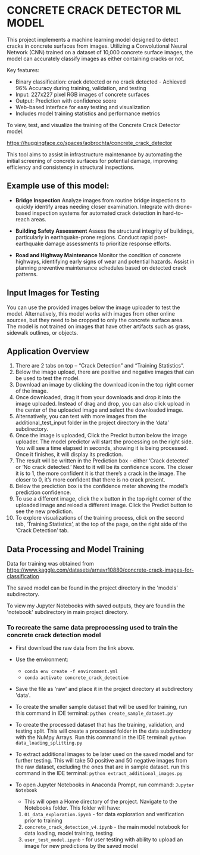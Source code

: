 
# CONCRETE CRACK DETECTOR ML MODEL

This project implements a machine learning model designed to detect cracks in concrete surfaces from images. Utilizing a Convolutional Neural Network (CNN) trained on a dataset of 10,000 concrete surface images, the model can accurately classify images as either containing cracks or not.

Key features:
- Binary classification: crack detected or no crack detected - Achieved 96% Accuracy during training, validation, and testing
- Input: 227x227 pixel RGB images of concrete surfaces
- Output: Prediction with confidence score
- Web-based interface for easy testing and visualization
- Includes model training statistics and performance metrics


To view, test, and visualize the training of the Concrete Crack Detector model:

https://huggingface.co/spaces/aobrochta/concrete_crack_detector

This tool aims to assist in infrastructure maintenance by automating the initial screening of concrete surfaces for potential damage, improving efficiency and consistency in structural inspections.

## Example use of this model:
- **Bridge Inspection**
Analyze images from routine bridge inspections to quickly identify areas needing closer examination.
Integrate with drone-based inspection systems for automated crack detection in hard-to-reach areas.


- **Building Safety Assessment**
Assess the structural integrity of buildings, particularly in earthquake-prone regions.
Conduct rapid post-earthquake damage assessments to prioritize response efforts.


- **Road and Highway Maintenance**
Monitor the condition of concrete highways, identifying early signs of wear and potential hazards.
Assist in planning preventive maintenance schedules based on detected crack patterns.




## Input Images for Testing
You can use the provided images below the image uploader to test the model.
Alternatively, this model works with images from other online sources, but they need to be
cropped to only the concrete surface area. The model is not trained on images that have other artifacts such as grass, sidewalk outlines, or objects.

## Application Overview

1. There are 2 tabs on top – “Crack Detection” and “Training Statistics”.
2.	Below the image upload, there are positive and negative images that can be used to test the model. 
3. Download an image by clicking the download icon in the top right corner of the image.
4. Once downloaded, drag it from your downloads and drop it into the image uploaded. Instead of drag and drop, you can also click upload in the center of the uploaded image and select the downloaded image.
5. Alternatively, you can test with more images from the additional_test_input folder in the project directory in the ‘data’ subdirectory. 
6. Once the image is uploaded, Click the Predict button below the image uploader. The model predictor will start the processing on the right side. You will see a time elapsed in seconds, showing it is being processed. Once it finishes, it will display its prediction.
7. The result will be written in the Prediction box - either ‘Crack detected’ or ‘No crack detected.’ Next to it will be its confidence score. The closer it is to 1, the more confident it is that there’s a crack in the image. The closer to 0, it’s more confident that there is no crack present.
8. Below the prediction box is the confidence meter showing the model’s prediction confidence.
9. To use a different image, click the x button in the top right corner of the uploaded image and reload a different image. Click the Predict button to see the new prediction.
10. To explore visualizations of the training process, click on the second tab, ‘Training Statistics’, at the top of the page, on the right side of the ‘Crack Detection’ tab.

## Data Processing and Model Training
Data for training was obtained from https://www.kaggle.com/datasets/arnavr10880/concrete-crack-images-for-classification

The saved model can be found in the project directory in the 'models' subdirectory.

To view my Jupyter Notebooks with saved outputs, they are found in the 'notebook' subdirectory in main project directory.

### To recreate the same data preprocessing used to train the concrete crack detection model
- First download the raw data from the link above.


- Use the environment:

  - `conda env create -f environment.yml`
  - `conda activate concrete_crack_detection`


- Save the file as 'raw' and place it in the project directory at subdirectory 'data'.


- To create the smaller sample dataset that will be used for training, run this command in IDE terminal:
`python create_sample_dataset.py`


- To create the processed dataset that has the training, validation, and testing split.
This will create a processed folder in the data subdirectory with the NuMpy Arrays.
Run this command in the IDE terminal:
`python data_loading_splitting.py`


- To extract additional images to be later used on the saved model and for further testing.
This will take 50 positive and 50 negative images from the raw dataset, excluding the ones that are in sample dataset.
run this command in the IDE terminal:
`python extract_additional_images.py`


- To open Jupyter Notebooks in Anaconda Prompt, run command:
`Jupyter Notebook`

  - This will open a Home directory of the project.
Navigate to the Notebooks folder. This folder will have:
  1. `01_data_exploration.ipynb` - for data exploration and verification prior to training
  2. `concrete_crack_detection_v4.ipynb` - the main model notebook for data loading, model training, testing
  3. `user_test_model.ipynb` - for user testing with ability to upload an image for new predictions by the saved model



